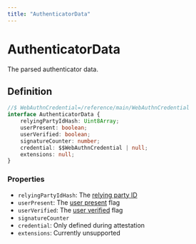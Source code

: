 ```yaml
---
title: "AuthenticatorData"
---
```


# AuthenticatorData

The parsed authenticator data.

## Definition

```ts
//$ WebAuthnCredential=/reference/main/WebAuthnCredential
interface AuthenticatorData {
	relyingPartyIdHash: Uint8Array;
	userPresent: boolean;
	userVerified: boolean;
	signatureCounter: number;
	credential: $$WebAuthnCredential | null;
	extensions: null;
}
```

### Properties

- `relyingPartyIdHash`: The [relying party ID](https://www.w3.org/TR/webauthn-2/#relying-party-identifier)
- `userPresent`: The [user present](https://www.w3.org/TR/webauthn-2/#concept-user-present) flag
- `userVerified`: The [user verified](https://www.w3.org/TR/webauthn-2/#concept-user-verified) flag
- `signatureCounter`
- `credential`: Only defined during attestation
- `extensions`: Currently unsupported
